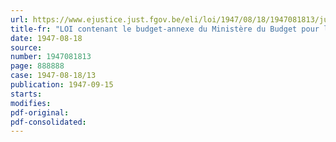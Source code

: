 ```yaml
---
url: https://www.ejustice.just.fgov.be/eli/loi/1947/08/18/1947081813/justel
title-fr: "LOI contenant le budget-annexe du Ministère du Budget pour l'exercice 1947"
date: 1947-08-18
source:
number: 1947081813
page: 888888
case: 1947-08-18/13
publication: 1947-09-15
starts:
modifies:
pdf-original:
pdf-consolidated:
---
```


